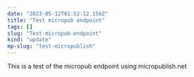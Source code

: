 ```yaml
---
date: "2023-05-12T01:52:12.156Z"
title: "Test micropub endpoint"
tags: []
slug: "Test-micropub-endpoint"
kind: "update"
mp-slug: "test-micropublish"
---
```

This is a test of the micropub endpoint using micropublish.net
